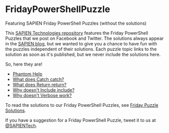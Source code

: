 # FridayPowerShellPuzzle
Featuring SAPIEN Friday PowerShell Puzzles (without the solutions)

This [SAPIEN Technologies repository](https://github.com/sapientechnologies) features the Friday PowerShell Puzzles that we post on Facebook and Twitter. The solutions always appear in the [SAPIEN blog](https://www.sapien.com/blog/topics/puzzle/), but we wanted to give you a chance to have fun with the puzzles independent of their solutions. Each puzzle topic links to the solution as soon as it's published, but we never include the solutions here.

So, here they are! 

- [Phantom Help](https://github.com/SAPIENTechnologies/FridayPowerShellPuzzle/blob/master/PhantomHelp_20161216.md)
- [What does Catch catch?](https://github.com/SAPIENTechnologies/FridayPowerShellPuzzle/blob/master/WhatDoesCatchCatch_20170106.md)
- [What does Return return?](https://github.com/SAPIENTechnologies/FridayPowerShellPuzzle/blob/master/WhatDoesReturnReturn_20170203.md)
- [Why doesn't Include include?](https://github.com/SAPIENTechnologies/FridayPowerShellPuzzle/blob/master/WhyDoesntIncludeInclude_20170120.md)
- [Why doesn't Verbose work?](https://github.com/SAPIENTechnologies/FridayPowerShellPuzzle/blob/master/WhyDoesntVervoseWork_20170217.md)

To read the solutions to our Friday PowerShell Puzzles, see [Friday Puzzle Solutions](https://www.sapien.com/blog/topics/puzzle/). 

If you have a suggestion for a Friday PowerShell Puzzle, tweet it to us at [@SAPIENTech](https://twitter.com/SAPIENTech).